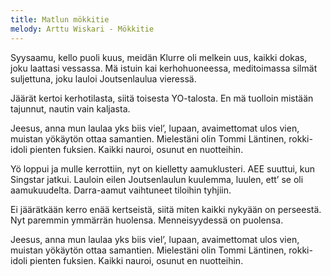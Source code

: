 ```yaml
---
title: Matlun mökkitie
melody: Arttu Wiskari - Mökkitie
---
```


Syysaamu, kello puoli kuus,
meidän Klurre oli melkein uus,
kaikki dokas, joku laattasi vessassa.
Mä istuin kai kerhohuoneessa, meditoimassa
silmät suljettuna,
joku lauloi Joutsenlaulua vieressä.

Jäärät kertoi kerhotilasta,
siitä toisesta YO-talosta.
En mä tuolloin mistään tajunnut,
nautin vain kaljasta.

Jeesus, anna mun laulaa yks biis viel’,
lupaan, avaimettomat ulos vien,
muistan yökäytön ottaa samantien.
Mielestäni olin Tommi Läntinen,
rokki-idoli pienten fuksien.
Kaikki nauroi, osunut en nuotteihin.

Yö loppui ja mulle kerrottiin,
nyt on kielletty aamuklusteri.
AEE suuttui, kun Singstar jatkui.
Lauloin eilen Joutsenlaulun kuulemma,
luulen, ett’ se oli aamukuudelta.
Darra-aamut vaihtuneet tiloihin tyhjiin.

Ei jäärätkään kerro enää kertseistä,
siitä miten kaikki nykyään on perseestä.
Nyt paremmin ymmärrän huolensa.
Menneisyydessä on puolensa.

Jeesus, anna mun laulaa yks biis viel’,
lupaan, avaimettomat ulos vien,
muistan yökäytön ottaa samantien.
Mielestäni olin Tommi Läntinen,
rokki-idoli pienten fuksien.
Kaikki nauroi, osunut en nuotteihin.
